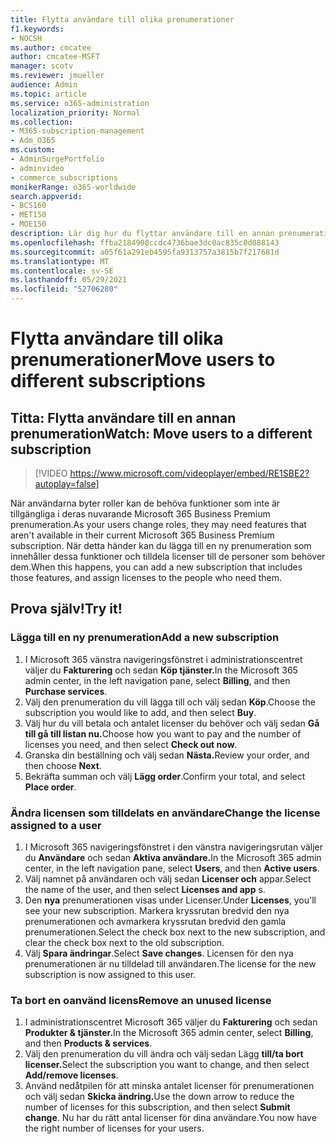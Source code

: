 ```yaml
---
title: Flytta användare till olika prenumerationer
f1.keywords:
- NOCSH
ms.author: cmcatee
author: cmcatee-MSFT
manager: scotv
ms.reviewer: jmueller
audience: Admin
ms.topic: article
ms.service: o365-administration
localization_priority: Normal
ms.collection:
- M365-subscription-management
- Adm_O365
ms.custom:
- AdminSurgePortfolio
- adminvideo
- commerce_subscriptions
monikerRange: o365-worldwide
search.appverid:
- BCS160
- MET150
- MOE150
description: Lär dig hur du flyttar användare till en annan prenumeration när du behöver nya funktioner.
ms.openlocfilehash: ffba2184908ccdc4736bae3dc0ac835c0d088143
ms.sourcegitcommit: a05f61a291eb4595fa9313757a3815b7f217681d
ms.translationtype: MT
ms.contentlocale: sv-SE
ms.lasthandoff: 05/29/2021
ms.locfileid: "52706280"
---
```

# <a name="move-users-to-different-subscriptions"></a><span data-ttu-id="584ca-103">Flytta användare till olika prenumerationer</span><span class="sxs-lookup"><span data-stu-id="584ca-103">Move users to different subscriptions</span></span>

## <a name="watch-move-users-to-a-different-subscription"></a><span data-ttu-id="584ca-104">Titta: Flytta användare till en annan prenumeration</span><span class="sxs-lookup"><span data-stu-id="584ca-104">Watch: Move users to a different subscription</span></span>

> [!VIDEO https://www.microsoft.com/videoplayer/embed/RE1SBE2?autoplay=false]

<span data-ttu-id="584ca-105">När användarna byter roller kan de behöva funktioner som inte är tillgängliga i deras nuvarande Microsoft 365 Business Premium prenumeration.</span><span class="sxs-lookup"><span data-stu-id="584ca-105">As your users change roles, they may need features that aren't available in their current Microsoft 365 Business Premium subscription.</span></span> <span data-ttu-id="584ca-106">När detta händer kan du lägga till en ny prenumeration som innehåller dessa funktioner och tilldela licenser till de personer som behöver dem.</span><span class="sxs-lookup"><span data-stu-id="584ca-106">When this happens, you can add a new subscription that includes those features, and assign licenses to the people who need them.</span></span>

## <a name="try-it"></a><span data-ttu-id="584ca-107">Prova själv!</span><span class="sxs-lookup"><span data-stu-id="584ca-107">Try it!</span></span>

### <a name="add-a-new-subscription"></a><span data-ttu-id="584ca-108">Lägga till en ny prenumeration</span><span class="sxs-lookup"><span data-stu-id="584ca-108">Add a new subscription</span></span>

1. <span data-ttu-id="584ca-109">I Microsoft 365 vänstra navigeringsfönstret i administrationscentret väljer du **Fakturering** och sedan **Köp tjänster.**</span><span class="sxs-lookup"><span data-stu-id="584ca-109">In the Microsoft 365 admin center, in the left navigation pane, select **Billing**, and then **Purchase services**.</span></span>
1. <span data-ttu-id="584ca-110">Välj den prenumeration du vill lägga till och välj sedan **Köp**.</span><span class="sxs-lookup"><span data-stu-id="584ca-110">Choose the subscription you would like to add, and then select **Buy**.</span></span>
1. <span data-ttu-id="584ca-111">Välj hur du vill betala och antalet licenser du behöver och välj sedan **Gå till gå till listan nu.**</span><span class="sxs-lookup"><span data-stu-id="584ca-111">Choose how you want to pay and the number of licenses you need, and then select **Check out now**.</span></span>
1. <span data-ttu-id="584ca-112">Granska din beställning och välj sedan **Nästa.**</span><span class="sxs-lookup"><span data-stu-id="584ca-112">Review your order, and then choose **Next**.</span></span>
1. <span data-ttu-id="584ca-113">Bekräfta summan och välj **Lägg order**.</span><span class="sxs-lookup"><span data-stu-id="584ca-113">Confirm your total, and select **Place order**.</span></span>

### <a name="change-the-license-assigned-to-a-user"></a><span data-ttu-id="584ca-114">Ändra licensen som tilldelats en användare</span><span class="sxs-lookup"><span data-stu-id="584ca-114">Change the license assigned to a user</span></span>

1. <span data-ttu-id="584ca-115">I Microsoft 365 navigeringsfönstret i den vänstra navigeringsrutan väljer du **Användare** och sedan **Aktiva användare.**</span><span class="sxs-lookup"><span data-stu-id="584ca-115">In the Microsoft 365 admin center, in the left navigation pane, select **Users**, and then **Active users**.</span></span>
1. <span data-ttu-id="584ca-116">Välj namnet på användaren och välj sedan **Licenser och** appar.</span><span class="sxs-lookup"><span data-stu-id="584ca-116">Select the name of the user, and then select **Licenses and app** s.</span></span>
1. <span data-ttu-id="584ca-117">Den **nya** prenumerationen visas under Licenser.</span><span class="sxs-lookup"><span data-stu-id="584ca-117">Under **Licenses**, you'll see your new subscription.</span></span> <span data-ttu-id="584ca-118">Markera kryssrutan bredvid den nya prenumerationen och avmarkera kryssrutan bredvid den gamla prenumerationen.</span><span class="sxs-lookup"><span data-stu-id="584ca-118">Select the check box next to the new subscription, and clear the check box next to the old subscription.</span></span>
1. <span data-ttu-id="584ca-119">Välj **Spara ändringar**.</span><span class="sxs-lookup"><span data-stu-id="584ca-119">Select **Save changes**.</span></span> <span data-ttu-id="584ca-120">Licensen för den nya prenumerationen är nu tilldelad till användaren.</span><span class="sxs-lookup"><span data-stu-id="584ca-120">The license for the new subscription is now assigned to this user.</span></span>

### <a name="remove-an-unused-license"></a><span data-ttu-id="584ca-121">Ta bort en oanvänd licens</span><span class="sxs-lookup"><span data-stu-id="584ca-121">Remove an unused license</span></span>

1. <span data-ttu-id="584ca-122">I administrationscentret Microsoft 365 väljer du **Fakturering** och sedan **Produkter & tjänster.**</span><span class="sxs-lookup"><span data-stu-id="584ca-122">In the Microsoft 365 admin center, select **Billing**, and then **Products & services**.</span></span>
1. <span data-ttu-id="584ca-123">Välj den prenumeration du vill ändra och välj sedan Lägg **till/ta bort licenser.**</span><span class="sxs-lookup"><span data-stu-id="584ca-123">Select the subscription you want to change, and then select **Add/remove licenses**.</span></span>
1. <span data-ttu-id="584ca-124">Använd nedåtpilen för att minska antalet licenser för prenumerationen och välj sedan **Skicka ändring.**</span><span class="sxs-lookup"><span data-stu-id="584ca-124">Use the down arrow to reduce the number of licenses for this subscription, and then select **Submit change**.</span></span> <span data-ttu-id="584ca-125">Nu har du rätt antal licenser för dina användare.</span><span class="sxs-lookup"><span data-stu-id="584ca-125">You now have the right number of licenses for your users.</span></span>